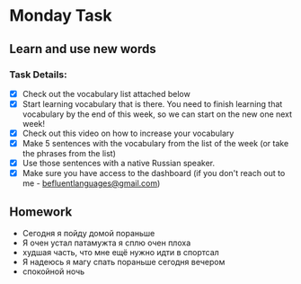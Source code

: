 # Monday Task
## Learn and use new words

### Task Details:
- [x] Check out the vocabulary list attached below
- [x] Start learning vocabulary that is there. You need to finish learning that vocabulary by the end of this week, so we can start on the new one next week!
- [x] Check out this video on how to increase your vocabulary
- [x] Make 5 sentences with the vocabulary from the list of the week (or take the phrases from the list)
- [x] Use those sentences with a native Russian speaker.
- [x] Make sure you have access to the dashboard (if you don't reach out to me - befluentlanguages@gmail.com)

## Homework
- Сегодня я пойду домой пораньше
- Я очен устал патамужта я сплю очен плоха 
- худшая часть, что мне ещё нужно идти в спортсал 
- Я надеюсь я магу спать пораньше сегодня вечером
- спокойной ночь